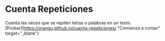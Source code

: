 # Cuenta Repeticiones

Cuenta las veces que se repiten letras o palabras en un texto.  
[Probar](https://orangu.github.io/cuenta-repeticiones/ "Comienza a contar" target="_blank")
